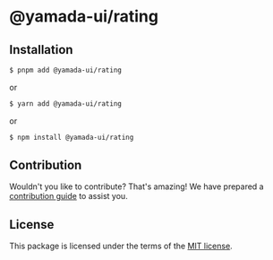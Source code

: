 # @yamada-ui/rating

## Installation

```sh
$ pnpm add @yamada-ui/rating
```

or

```sh
$ yarn add @yamada-ui/rating
```

or

```sh
$ npm install @yamada-ui/rating
```

## Contribution

Wouldn't you like to contribute? That's amazing! We have prepared a [contribution guide](./CONTRIBUTING.md) to assist you.

## License

This package is licensed under the terms of the
[MIT license](https://github.com/hirotomoyamada/yamada-ui/blob/main/LICENSE).
